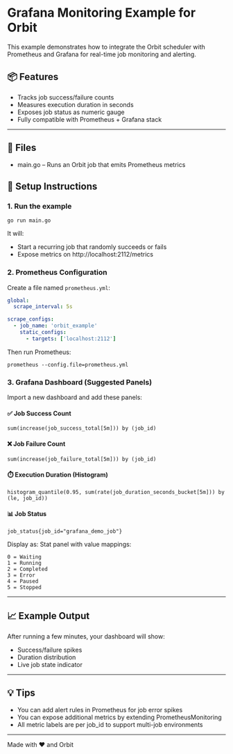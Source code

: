 # Grafana Monitoring Example for Orbit

This example demonstrates how to integrate the Orbit scheduler with Prometheus and Grafana for real-time job monitoring and alerting.

## 📦 Features

- Tracks job success/failure counts
- Measures execution duration in seconds
- Exposes job status as numeric gauge
- Fully compatible with Prometheus + Grafana stack
---
## 📁 Files
- main.go – Runs an Orbit job that emits Prometheus metrics

## 🔧 Setup Instructions

### 1. Run the example
```
go run main.go
```

It will:
- Start a recurring job that randomly succeeds or fails
- Expose metrics on http://localhost:2112/metrics

### 2. Prometheus Configuration

Create a file named `prometheus.yml`:
```yml
global:
  scrape_interval: 5s

scrape_configs:
  - job_name: 'orbit_example'
    static_configs:
      - targets: ['localhost:2112']
```


Then run Prometheus:

```
prometheus --config.file=prometheus.yml
```

### 3. Grafana Dashboard (Suggested Panels)

Import a new dashboard and add these panels:

#### ✅ Job Success Count
```
sum(increase(job_success_total[5m])) by (job_id)
```
#### ❌ Job Failure Count
```
sum(increase(job_failure_total[5m])) by (job_id)
```
#### ⏱️ Execution Duration (Histogram)
```
histogram_quantile(0.95, sum(rate(job_duration_seconds_bucket[5m])) by (le, job_id))
```
#### 📊 Job Status
```
job_status{job_id="grafana_demo_job"}
```
Display as: Stat panel with value mappings:
```
0 = Waiting
1 = Running
2 = Completed
3 = Error
4 = Paused
5 = Stopped
```
---
## 📈 Example Output

After running a few minutes, your dashboard will show:
- Success/failure spikes
- Duration distribution
- Live job state indicator
---
## 💡 Tips
- You can add alert rules in Prometheus for job error spikes
- You can expose additional metrics by extending PrometheusMonitoring
- All metric labels are per job_id to support multi-job environments
---
Made with ❤️ and Orbit

